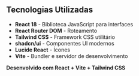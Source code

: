 ## Tecnologias Utilizadas

- **React 18** - Biblioteca JavaScript para interfaces
- **React Router DOM** - Roteamento
- **Tailwind CSS** - Framework CSS utilitário
- **shadcn/ui** - Componentes UI modernos
- **Lucide React** - Ícones
- **Vite** - Bundler e servidor de desenvolvimento

**Desenvolvido com React + Vite + Tailwind CSS**

